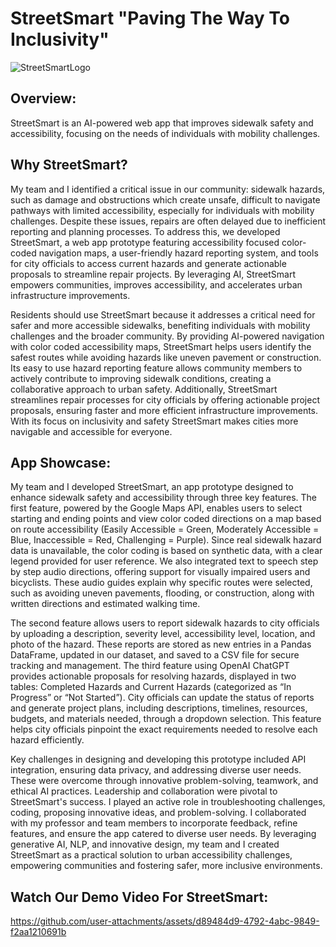 # StreetSmart "Paving The Way To Inclusivity"
![StreetSmartLogo](https://github.com/user-attachments/assets/ec2d0125-73a9-452f-85da-8a8b5ae51523)

## Overview:
StreetSmart is an AI-powered web app that improves sidewalk safety and accessibility, focusing on the needs of individuals with mobility challenges.

## Why StreetSmart?
My team and I identified a critical issue in our community: sidewalk hazards, such as damage and obstructions which create unsafe, difficult to navigate pathways with limited accessibility, especially for individuals with mobility challenges. Despite these issues, repairs are often delayed due to inefficient reporting and planning processes. To address this, we developed StreetSmart, a web app prototype featuring accessibility focused color-coded navigation maps, a user-friendly hazard reporting system, and tools for city officials to access current hazards and generate actionable proposals to streamline repair projects. By leveraging AI, StreetSmart empowers communities, improves accessibility, and accelerates urban infrastructure improvements. 

Residents should use StreetSmart because it addresses a critical need for safer and more accessible sidewalks, benefiting individuals with mobility challenges and the broader community. By providing AI-powered navigation with color coded accessibility maps, StreetSmart helps users identify the safest routes while avoiding hazards like uneven pavement or construction. Its easy to use hazard reporting feature allows community members to actively contribute to improving sidewalk conditions, creating a collaborative approach to urban safety. Additionally, StreetSmart streamlines repair processes for city officials by offering actionable project proposals, ensuring faster and more efficient infrastructure improvements. With its focus on inclusivity and safety StreetSmart makes cities more navigable and accessible for everyone.

## App Showcase:

My team and I developed StreetSmart, an app prototype designed to enhance sidewalk safety and accessibility through three key features. The first feature, powered by the Google Maps API, enables users to select starting and ending points and view color coded directions on a map based on route accessibility (Easily Accessible = Green, Moderately Accessible = Blue, Inaccessible = Red, Challenging = Purple). Since real sidewalk hazard data is unavailable, the color coding is based on synthetic data, with a clear legend provided for user reference. We also integrated text to speech step by step audio directions, offering support for visually impaired users and bicyclists. These audio guides explain why specific routes were selected, such as avoiding uneven pavements, flooding, or construction, along with written directions and estimated walking time.

The second feature allows users to report sidewalk hazards to city officials by uploading a description, severity level, accessibility level, location, and photo of the hazard. These reports are stored as new entries in a Pandas DataFrame, updated in our dataset, and saved to a CSV file for secure tracking and management. The third feature using OpenAI ChatGPT provides actionable proposals for resolving hazards, displayed in two tables: Completed Hazards and Current Hazards (categorized as “In Progress” or “Not Started”). City officials can update the status of reports and generate project plans, including descriptions, timelines, resources, budgets, and materials needed, through a dropdown selection. This feature helps city officials pinpoint the exact requirements needed to resolve each hazard efficiently.

Key challenges in designing and developing this prototype included API integration, ensuring data privacy, and addressing diverse user needs. These were overcome through innovative problem-solving, teamwork, and ethical AI practices. Leadership and collaboration were pivotal to StreetSmart's success. I played an active role in troubleshooting challenges, coding, proposing innovative ideas, and problem-solving. I collaborated with my professor and team members to incorporate feedback, refine features, and ensure the app catered to diverse user needs. By leveraging generative AI, NLP, and innovative design, my team and I created StreetSmart as a practical solution to urban accessibility challenges, empowering communities and fostering safer, more inclusive environments.

## Watch Our Demo Video For StreetSmart:
https://github.com/user-attachments/assets/d89484d9-4792-4abc-9849-f2aa1210691b










